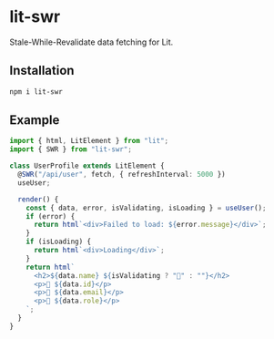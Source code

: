 # lit-swr

Stale-While-Revalidate data fetching for Lit.

## Installation

```bash
npm i lit-swr
```

## Example

```ts
import { html, LitElement } from "lit";
import { SWR } from "lit-swr";

class UserProfile extends LitElement {
  @SWR("/api/user", fetch, { refreshInterval: 5000 })
  useUser;

  render() {
    const { data, error, isValidating, isLoading } = useUser();
    if (error) {
      return html`<div>Failed to load: ${error.message}</div>`;
    }
    if (isLoading) {
      return html`<div>Loading</div>`;
    }
    return html`
      <h2>${data.name} ${isValidating ? "🔄" : ""}</h2>
      <p>👤 ${data.id}</p>
      <p>📧 ${data.email}</p>
      <p>💼 ${data.role}</p>
    `;
  }
}
```
